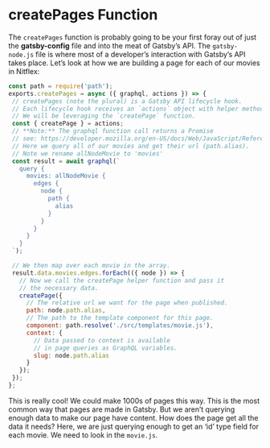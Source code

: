 # createPages Function

The `createPages` function is probably going to be your first foray out of just the **gatsby-config** file and into the meat of Gatsby’s API. The `gatsby-node.js` file is where most of a developer’s interaction with Gatsby’s API takes place. Let’s look at how we are building a page for each of our movies in Nitflex:

```jsx
const path = require('path');
exports.createPages = async ({ graphql, actions }) => {
 // createPages (note the plural) is a Gatsby API lifecycle hook.
 // Each lifecycle hook receives an `actions` object with helper methods.
 // We will be leveraging the `createPage` function.
 const { createPage } = actions;
 // **Note:** The graphql function call returns a Promise
 // see: https://developer.mozilla.org/en-US/docs/Web/JavaScript/Reference/Global_Objects/Promise for more info
 // Here we query all of our movies and get their url (path.alias).
 // Note we rename allNodeMovie to 'movies'
 const result = await graphql(`
   query {
     movies: allNodeMovie {
       edges {
         node {
           path {
             alias
           }
         }
       }
     }
   }
 `);

 // We then map over each movie in the array.
 result.data.movies.edges.forEach(({ node }) => {
   // Now we call the createPage helper function and pass it
   // the necessary data.
   createPage({
     // The relative url we want for the page when published.
     path: node.path.alias,
     // The path to the template component for this page.
     component: path.resolve('./src/templates/movie.js'),
     context: {
       // Data passed to context is available
       // in page queries as GraphQL variables.
       slug: node.path.alias
     }
   });
 });
};
```

This is really cool! We could make 1000s of pages this way. This is the most common way that pages are made in Gatsby. But we aren’t querying enough data to make our page have content. How does the page get all the data it needs? Here, we are just querying enough to get an ‘id’ type field for each movie. We need to look in the `movie.js`.


